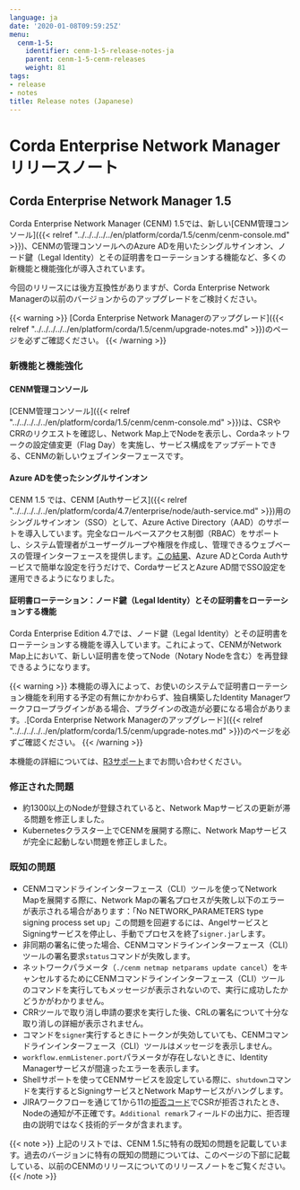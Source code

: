 ```yaml
---
language: ja
date: '2020-01-08T09:59:25Z'
menu:
  cenm-1-5:
    identifier: cenm-1-5-release-notes-ja
    parent: cenm-1-5-cenm-releases
    weight: 81
tags:
- release
- notes
title: Release notes (Japanese)
---
```



# Corda Enterprise Network Managerリリースノート

## Corda Enterprise Network Manager 1.5

Corda Enterprise Network Manager (CENM) 1.5では、新しい[CENM管理コンソール]({{< relref "../../../../../en/platform/corda/1.5/cenm/cenm-console.md" >}})、CENMの管理コンソールへのAzure ADを用いたシングルサインオン、ノード鍵（Legal Identity）とその証明書をローテーションする機能など、多くの新機能と機能強化が導入されています。

今回のリリースには後方互換性がありますが、Corda Enterprise Network Managerの以前のバージョンからのアップグレードをご検討ください。

{{< warning >}}
[Corda Enterprise Network Managerのアップグレード]({{< relref "../../../../../en/platform/corda/1.5/cenm/upgrade-notes.md" >}})のページを必ずご確認ください。
{{< /warning >}}

### 新機能と機能強化

#### CENM管理コンソール

[CENM管理コンソール]({{< relref "../../../../../en/platform/corda/1.5/cenm/cenm-console.md" >}})は、CSRやCRRのリクエストを確認し、Network Map上でNodeを表示し、Cordaネットワークの設定値変更（Flag Day）を実施し、サービス構成をアップデートできる、CENMの新しいウェブインターフェースです。

#### Azure ADを使ったシングルサインオン

CENM 1.5 では、CENM [Authサービス]({{< relref "../../../../../en/platform/corda/4.7/enterprise/node/auth-service.md" >}})用のシングルサインオン（SSO）として、Azure Active Directory（AAD）のサポートを導入しています。完全なロールベースアクセス制御（RBAC）をサポートし、システム管理者がユーザーグループや権限を作成し、管理できるウェブベースの管理インターフェースを提供します。[この結果](../../../../../en/platform/corda/4.7/enterprise/node/azure-ad-sso.html)、Azure ADとCorda Authサービスで簡単な設定を行うだけで、CordaサービスとAzure AD間でSSO設定を運用できるようになりました。

#### 証明書ローテーション：ノード鍵（Legal Identity）とその証明書をローテーションする機能

Corda Enterprise Edition 4.7では、ノード鍵（Legal Identity）とその証明書をローテーションする機能を導入しています。これによって、CENMがNetwork Map上において、新しい証明書を使ってNode（Notary Nodeを含む）を再登録できるようになります。

{{< warning >}}
本機能の導入によって、お使いのシステムで証明書ローテーション機能を利用する予定の有無にかかわらず、独自構築したIdentity Managerワークフロープラグインがある場合、プラグインの改造が必要になる場合があります。.[Corda Enterprise Network Managerのアップグレード]({{< relref "../../../../../en/platform/corda/1.5/cenm/upgrade-notes.md" >}})のページを必ずご確認ください。
{{< /warning >}}

本機能の詳細については、[R3サポート](https://www.r3.com/support/)までお問い合わせください。

### 修正された問題

* 約1300以上のNodeが登録されていると、Network Mapサービスの更新が滞る問題を修正しました。
* Kubernetesクラスター上でCENMを展開する際に、Network Mapサービスが完全に起動しない問題を修正しました。

### 既知の問題

* CENMコマンドラインインターフェース（CLI）ツールを使ってNetwork Mapを展開する際に、Network Mapの署名プロセスが失敗し以下のエラーが表示される場合があります：「No NETWORK\_PARAMETERS type signing process set up」この問題を回避するには、AngelサービスとSigningサービスを停止し、手動でプロセスを終了`signer.jar`します。
* 非同期の署名に使った場合、CENMコマンドラインインターフェース（CLI）ツールの署名要求`status`コマンドが失敗します。
* ネットワークパラメータ（`./cenm netmap netparams update cancel`）をキャンセルするためにCENMコマンドラインインターフェース（CLI）ツールのコマンドを実行してもメッセージが表示されないので、実行に成功したかどうかがわかりません。
* CRRツールで取り消し申請の要求を実行した後、CRLの署名について十分な取り消しの詳細が表示されません。
* コマンドを`signer`実行するときにトークンが失効していても、CENMコマンドラインインターフェース（CLI）ツールはメッセージを表示しません。
* `workflow.enmListener.port`パラメータが存在しないときに、Identity Managerサービスが間違ったエラーを表示します。
* Shellサポートを使ってCENMサービスを設定している際に、`shutdown`コマンドを実行するとSigningサービスとNetwork Mapサービスがハングします。
* JIRAワークフローを通じて1から11の[拒否コード](../../../../../en/platform/corda/1.5/cenm/workflow.html#certificate-signing-request-rejection-reasons)でCSRが拒否されたとき、Nodeの通知が不正確です。`Additional remark`フィールドの出力に、拒否理由の説明ではなく技術的データが含まれます。

{{< note >}}
上記のリストでは、CENM 1.5に特有の既知の問題を記載しています。過去のバージョンに特有の既知の問題については、このページの下部に記載している、以前のCENMのリリースについてのリリースノートをご覧ください。
{{< /note >}}
